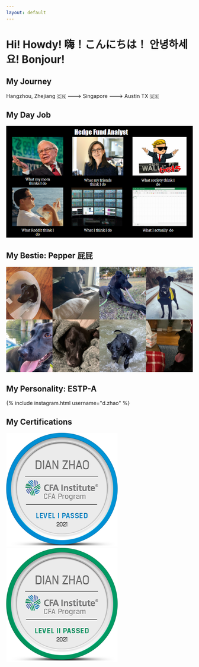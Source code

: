 ```yaml
---
layout: default
---
```

# Hi! Howdy! 嗨！こんにちは！ 안녕하세요! Bonjour!

## My Journey
Hangzhou, Zhejiang :cn: ---> Singapore ---> Austin TX :us:

## My Day Job
![What-I-Do](/assets/What-I-Do.PNG)
<br>


## My Bestie: Pepper 屁屁 
![pepper](/assets/pepper.jpg)
<br>


## My Personality: ESTP-A
{% include instagram.html username="d.zhao" %}
&nbsp;

## My Certifications
![CFAI](/assets/CFAI.png)  ![CFAII](/assets/CFAII.png)
